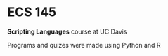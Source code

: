 # ECS 145

**Scripting Languages** course at UC Davis

Programs and quizes were made using Python and R
